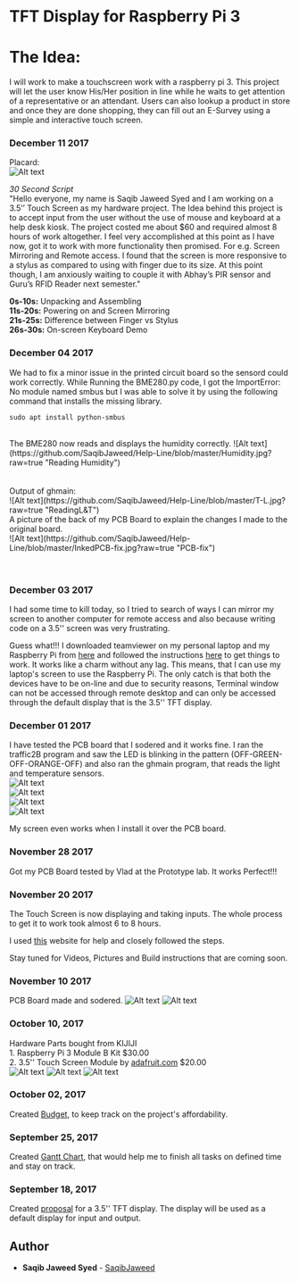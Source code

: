 TFT Display for Raspberry Pi 3
===============================

The Idea:
=========

I will work to make a touchscreen work with a raspberry pi 3. This project will let the user know His/Her position in line while he waits to get attention of a representative or an attendant.
Users can also lookup a product in store and once they are done shopping, they can fill out an E-Survey using a simple and interactive touch screen.

### December 11 2017

Placard:<br>
![Alt text](https://github.com/SaqibJaweed/Help-Line/blob/master/Publication2-1.jpg?raw=true "Placard")<br>

*30 Second Script*<br>
"Hello everyone, my name is Saqib Jaweed Syed and I am working on a 3.5’’ Touch Screen as my hardware project. The Idea behind this project is to accept input from the user without the use of mouse and keyboard at a help desk kiosk. The project costed me about $60 and required almost 8 hours of work altogether. I feel very accomplished at this point as I have now, got it to work with more functionality then promised. For e.g. Screen Mirroring and Remote access. I found that the screen is more responsive to a stylus as compared to using with finger due to its size. At this point though, I am anxiously waiting to couple it with Abhay’s PIR sensor and Guru’s RFID Reader next semester."

**0s-10s:** Unpacking and Assembling<br>
**11s-20s:** Powering on and Screen Mirroring<br>
**21s-25s:** Difference between Finger vs Stylus<br>
**26s-30s:** On-screen Keyboard Demo<br>


### December 04 2017
We had to fix a minor issue in the printed circuit board so the sensord could work correctly.
While Running the BME280.py code, I got the ImportError: No module named smbus but I was able to solve it by using the following command that installs the missing library.
```
sudo apt install python-smbus
```
<br>
The BME280 now reads and displays the humidity correctly.
![Alt text](https://github.com/SaqibJaweed/Help-Line/blob/master/Humidity.jpg?raw=true "Reading Humidity")<br><br><br>
Output of ghmain:<br>
![Alt text](https://github.com/SaqibJaweed/Help-Line/blob/master/T-L.jpg?raw=true "ReadingL&T")<br>
A picture of the back of my PCB Board to explain the changes I made to the original board.<br>
![Alt text](https://github.com/SaqibJaweed/Help-Line/blob/master/InkedPCB-fix.jpg?raw=true "PCB-fix")<br><br><br>

### December 03 2017
I had some time to kill today, so I tried to search of ways I can mirror my screen to another computer for remote access and also because writing code on a 3.5'' screen was very frustrating.

Guess what!!! I downloaded teamviewer on my personal laptop and my Raspberry Pi from [here](https://www.teamviewer.com/en/download/) and followed the instructions [here](https://community.teamviewer.com/t5/Knowledge-Base/How-to-install-TeamViewer-Host-for-Linux/ta-p/6318) to get things to work. It works like a charm without any lag. This means, that I can use my laptop's screen to use the Raspberry Pi. The only catch is that both the devices have to be on-line and due to security reasons, Terminal window can not be accessed through remote desktop and can only be accessed through the default display that is the 3.5'' TFT display.
### December 01 2017
I have tested the PCB board that I sodered and it works fine. I ran the traffic2B program and saw the LED is blinking in the pattern (OFF-GREEN-OFF-ORANGE-OFF) and also ran the ghmain program, that reads the light and temperature sensors. <br>
![Alt text](https://github.com/SaqibJaweed/Help-Line/blob/master/GreenLight.jpg?raw=true "Green Light")<br>
![Alt text](https://github.com/SaqibJaweed/Help-Line/blob/master/Reader1.jpg?raw=true "Output")<br>
![Alt text](https://github.com/SaqibJaweed/Help-Line/blob/master/Reader.jpg?raw=true "SenseHat Reader")<br>
![Alt text](https://github.com/SaqibJaweed/Help-Line/blob/master/SenseHat.jpg?raw=true "Sense Hat")<br>

My screen even works when I install it over the PCB board.
### November 28 2017
Got my PCB Board tested by Vlad at the Prototype lab. It works Perfect!!!
### November 20 2017
The Touch Screen is now displaying and taking inputs. The whole process to get it to work took almost 6 to 8 hours.



I used [this](https://learn.adafruit.com/adafruit-pitft-3-dot-5-touch-screen-for-raspberry-pi/easy-install) website for help and closely followed the steps.

Stay tuned for Videos, Pictures and Build instructions that are coming soon.
### November 10 2017
PCB Board made and sodered.
![Alt text](https://github.com/SaqibJaweed/Help-Line/blob/master/20171018_154102.jpg?raw=true "Completed PCB board")
![Alt text](https://github.com/SaqibJaweed/Help-Line/blob/master/20171018_153924.jpg?raw=true "Sodering in progress!!!")
### October 10, 2017
Hardware Parts bought from KIJIJI  
            1. Raspberry Pi 3 Module B Kit  $30.00 <br>
            2. 3.5'' Touch Screen Module by [adafruit.com](https://www.adafruit.com/product/2097)  $20.00 <br>
![Alt text](https://github.com/SaqibJaweed/Help-Line/blob/master/Capture1.PNG?raw=true "Screen Front View")
![Alt text](https://github.com/SaqibJaweed/Help-Line/blob/master/Capture.PNG?raw=true "Screen Rear View")
![Alt text](https://github.com/SaqibJaweed/Help-Line/blob/master/1-2.jpg?raw=true "Raspberry Pi 3 Model-B")
### October 02, 2017
Created [Budget](https://github.com/SaqibJaweed/Help-Line/blob/master/Budget.docx), to keep track on the project's affordability.
### September 25, 2017
Created [Gantt Chart](https://github.com/SaqibJaweed/Help-Line/blob/master/Gantt%20Chart.docx), that would help me to finish all tasks on defined time and stay on track.
### September 18, 2017
Created [proposal](https://github.com/SaqibJaweed/Help-Line/blob/master/ProposalContentStudentNameRev02.xlsx) for a 3.5'' TFT display. The display will be used as a default display for input and output.

## Author
* **Saqib Jaweed Syed** - [SaqibJaweed](https://github.com/SaqibJaweed)
